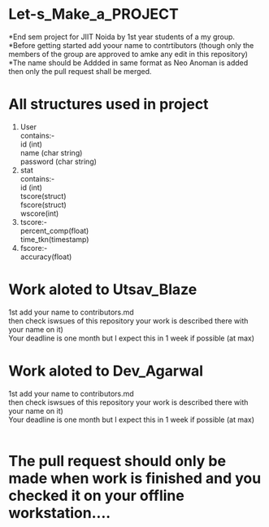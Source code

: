 # Let-s_Make_a_PROJECT

*End sem project for JIIT Noida by 1st year students of a my group.    
*Before getting started add yoour name to contrtibutors (though only the members of the group are approved to amke any edit in this repository)  
*The name should be Addded in same format as Neo Anoman is added then only the pull request shall be merged.  
# All structures used in project  
1. User  
contains:-  
id (int)  
name (char string)  
password (char string)  
2. stat  
contains:-  
id (int)  
tscore(struct)  
fscore(struct)  
wscore(int)  
3. tscore:-  
percent_comp(float)  
time_tkn(timestamp)
4. fscore:-  
accuracy(float)
# Work aloted to Utsav_Blaze  
1st add your name to contributors.md  
then check iswsues of this repository your work is described there with your name on it)  
Your deadline is one month but I expect this in 1 week if possible (at max)  
# Work aloted to Dev_Agarwal  
1st add your name to contributors.md  
then check iswsues of this repository your work is described there with your name on it)  
Your deadline is one month but I expect this in 1 week if possible (at max)  
<br>
# The pull request should only be made when work is finished and you checked it on your offline workstation....
